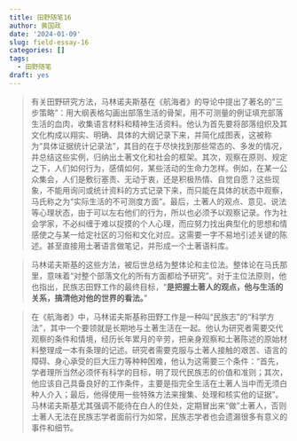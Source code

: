 ```yaml
---
title: 田野随笔16
author: 黄国政
date: '2024-01-09'
slug: field-essay-16
categories: []
tags:
  - 田野随笔
draft: yes
---
```


<!--more-->

> 有关田野研究方法，马林诺夫斯基在《航海者》的导论中提出了著名的”三步策略”：用大纲表格勾画出部落生活的骨架，用不可测量的例证填充部落生活的血肉，收集语言材料和精神生活资料。他认为首先要将部落组织及其文化构成以翔实、明确、具体的大纲记录下来，并简化成图表，这被称为“具体证据统计记录法”，其目的在于尽快找到那些常态的、多发的情况，并总结这些实例，归纳出土著文化和社会的框架。其次，观察在原则、规定之下，人们如何行为，感情如何，某些活动的生命力怎样。例如，在某一公众集会，人们是敷衍塞责、无动于衷，还是积极热情、自觉自愿？这些现象，不能用询问或统计资料的方式记录下来，而只能在具体的状态中观察，马氏称之为“实际生活的不可测度方面”。最后，土著人的观点、意见、说法等心理状态，由于可以左右他们的行为，所以也必须予以观察记录。作为社会学家，不必纠缠于难以捉摸的个人心理，而应努力找出典型化的思想和情感使之与某一给定社区的习俗和文化对应。这需要一字不易地引述关键的陈述。甚至直接用土著语言做笔记，并形成一个土著语料库。
> 

> 马林诺夫斯基的这些方法，被后世总结为整体论和主位法。整体论在马氏那里，意味着“对整个部落文化的所有方面都给予研究”。对于主位法原则，他也指出，民族志田野工作的最终目标，“**是把握土著人的观点，他与生活的关系，搞清他对他的世界的看法。**”
> 

> 在《航海者》中，马林诺夫斯基称田野工作是一种叫“民族志”的“科学方法”，其中一个要领就是长期地与土著生活在一起。他认为研究者需要交代观察的条件和情境，经历长年累月的辛劳，把亲身观察和土著陈述的原始材料整理成一本有条理的记述。研究者需要克服与土著人接触的艰苦、语言的障碍、身心承受的巨大压力等种种困难，他认为这需要三个条件：“首先，学者理所当然必须怀有科学的目标，明了现代民族志的价值和准则；其次，他应该自己具备良好的工作条件，主要是指完全生活在土著人当中而无须白种人介入；最后，他得使用一些特殊方法来搜集、处理和核实他的证据”。马林诺夫斯基尤其强调不能待在白人的住处，定期冒出来“做”土著人，否则土著人无法在民族志学者面前行为如常，民族志学者也会遗漏很多有意义的事件和细节。
>